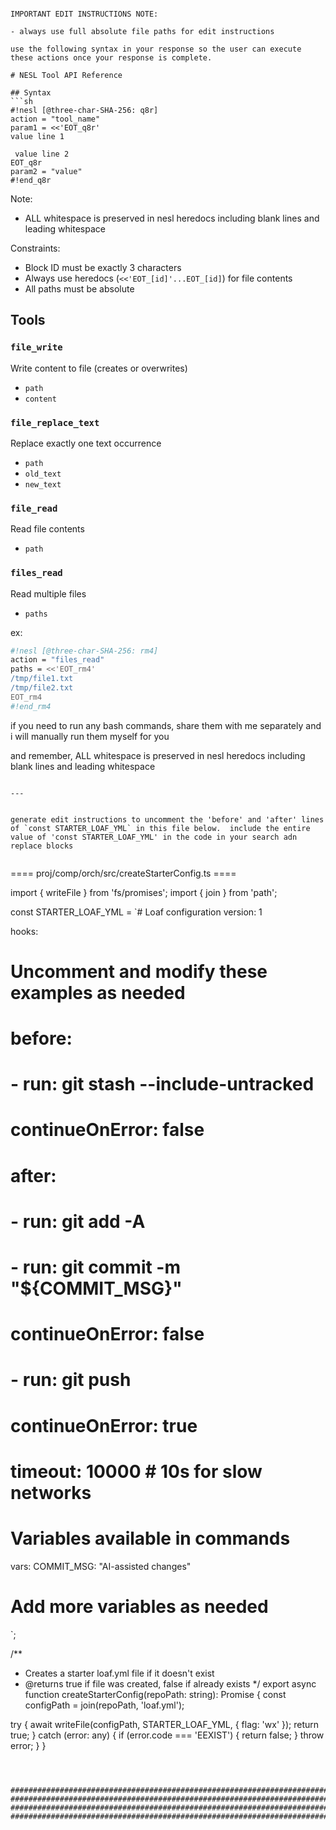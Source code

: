 ```

IMPORTANT EDIT INSTRUCTIONS NOTE:

- always use full absolute file paths for edit instructions

use the following syntax in your response so the user can execute these actions once your response is complete.

# NESL Tool API Reference

## Syntax
```sh
#!nesl [@three-char-SHA-256: q8r]
action = "tool_name"
param1 = <<'EOT_q8r'
value line 1

 value line 2
EOT_q8r
param2 = "value"
#!end_q8r
```

Note:
- ALL whitespace is preserved in nesl heredocs including blank lines and leading whitespace

Constraints:
- Block ID must be exactly 3 characters
- Always use heredocs (`<<'EOT_[id]'...EOT_[id]`) for file contents
- All paths must be absolute

## Tools

### `file_write`
Write content to file (creates or overwrites)  
- `path`
- `content`

### `file_replace_text`
Replace exactly one text occurrence  
- `path`
- `old_text`
- `new_text` 

### `file_read`
Read file contents  
- `path` 

### `files_read`
Read multiple files  
- `paths`

ex:

```sh nesl
#!nesl [@three-char-SHA-256: rm4]
action = "files_read"
paths = <<'EOT_rm4'
/tmp/file1.txt
/tmp/file2.txt
EOT_rm4
#!end_rm4
```

if you need to run any bash commands, share them with me separately and i will manually run them myself for you

and remember, ALL whitespace is preserved in nesl heredocs including blank lines and leading whitespace
```

---


generate edit instructions to uncomment the 'before' and 'after' lines of `const STARTER_LOAF_YML` in this file below.  include the entire value of 'const STARTER_LOAF_YML' in the code in your search adn replace blocks


```


==== proj/comp/orch/src/createStarterConfig.ts ====

import { writeFile } from 'fs/promises';
import { join } from 'path';

const STARTER_LOAF_YML = `# Loaf configuration
version: 1

hooks:
  # Uncomment and modify these examples as needed
  
  # before:
  #   - run: git stash --include-untracked
  #     continueOnError: false
  
  # after:
  #   - run: git add -A
  #   - run: git commit -m "\${COMMIT_MSG}"
  #     continueOnError: false
  #   - run: git push
  #     continueOnError: true
  #     timeout: 10000  # 10s for slow networks

# Variables available in commands
vars:
  COMMIT_MSG: "AI-assisted changes"
  # Add more variables as needed
`;

/**
 * Creates a starter loaf.yml file if it doesn't exist
 * @returns true if file was created, false if already exists
 */
export async function createStarterConfig(repoPath: string): Promise<boolean> {
  const configPath = join(repoPath, 'loaf.yml');
  
  try {
    await writeFile(configPath, STARTER_LOAF_YML, { flag: 'wx' });
    return true;
  } catch (error: any) {
    if (error.code === 'EEXIST') {
      return false;
    }
    throw error;
  }
}
```



##############################################################################
##############################################################################
##############################################################################
##############################################################################
